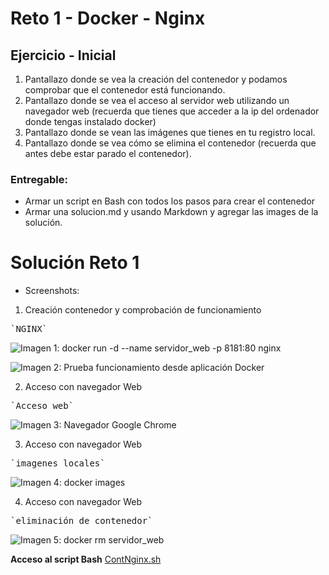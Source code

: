 # Reto 1 - Docker - Nginx

## Ejercicio - Inicial 

1. Pantallazo donde se vea la creación del contenedor y podamos comprobar que el contenedor está funcionando.
2. Pantallazo donde se vea el acceso al servidor web utilizando un navegador web (recuerda que tienes que acceder a la ip del ordenador donde tengas instalado
docker)
3. Pantallazo donde se vean las imágenes que tienes en tu registro local.
4. Pantallazo donde se vea cómo se elimina el contenedor (recuerda que antes debe
estar parado el contenedor).

### Entregable:
- Armar un script en Bash con todos los pasos para crear el contenedor
- Armar una solucion.md y usando Markdown y agregar las images de la solución.

# Solución Reto 1

- Screenshots:
1. Creación contenedor y comprobación de funcionamiento
<pre>`NGINX`</pre>

![Imagen 1: docker run -d --name servidor_web -p 8181:80 nginx](https://github.com/josesamuelvargas/BootcampDesafio3_Docker/blob/main/Reto1/img/1.InstalacionNginx.png)

![Imagen 2: Prueba funcionamiento desde aplicación Docker](https://github.com/josesamuelvargas/BootcampDesafio3_Docker/blob/main/Reto1/img/1.1.PruebaFuncionamientoNginx.png)

2. Acceso con navegador Web
<pre>`Acceso web`</pre>

![Imagen 3: Navegador Google Chrome](https://github.com/josesamuelvargas/BootcampDesafio3_Docker/blob/main/Reto1/img/2.WebNginx.png)

3. Acceso con navegador Web
<pre>`imagenes locales`</pre>

![Imagen 4: docker images](https://github.com/josesamuelvargas/BootcampDesafio3_Docker/blob/main/Reto1/img/3.ImagenesLocales.png)

4. Acceso con navegador Web
<pre>`eliminación de contenedor`</pre>

![Imagen 5: docker rm servidor_web](https://github.com/josesamuelvargas/BootcampDesafio3_Docker/blob/main/Reto1/img/4.EliminacionContenedorNginx.png)

__Acceso al script Bash__ [ContNginx.sh](https://github.com/josesamuelvargas/BootcampDesafio3_Docker/blob/main/Reto1/ContNginx.sh)